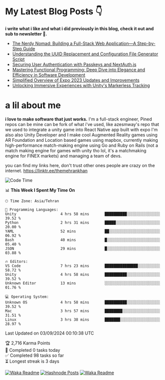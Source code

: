 # My Latest Blog Posts 👇
**i write what i like and what i did previously in this blog, check it out and sub to newsletter 🫡.**

<!-- HASHNODE_BLOG:START -->
- [The Nerdy Nomad: Building a Full-Stack Web Application—A Step-by-Step Guide](https://themehrankhan.hashnode.dev/the-nerdy-nomad-building-a-full-stack-web-applicationa-step-by-step-guide)
- [Understanding the UUID Replacement and Configuration File Generator Script](https://themehrankhan.hashnode.dev/understanding-the-uuid-replacement-and-configuration-file-generator-script)
- [Securing User Authentication with Passkeys and NextAuth.js](https://themehrankhan.hashnode.dev/securing-user-authentication-with-passkeys-and-nextauthjs)
- [Mastering Functional Programming: Deep Dive into Elegance and Efficiency in Software Development](https://themehrankhan.hashnode.dev/mastering-functional-programming-deep-dive-into-elegance-and-efficiency-in-software-development)
- [Simplified Overview of Expo 2023 Updates and Improvements](https://themehrankhan.hashnode.dev/expo-2023-updates-and-features-summary)
- [Unlocking Immersive Experiences with Unity's Markerless Tracking](https://themehrankhan.hashnode.dev/unlocking-immersive-experiences-with-unitys-markerless-tracking)

<!-- HASHNODE_BLOG:END -->

# a lil about me
**i love to make  software that just works.**
I'm a full-stack engineer, Pined repos can be mine can be fork of what i've used, like azesmway's repo that we used to integrate a unity game into React Native app built with expo I'm also also Unity Developer and I make cool Augmented Reality games using AR Foundation and Location based games using mapbox, currently making high-performance match-making engine using Go and Ruby on Rails (not a match making engine for games with unity tho lol, it's a matchmaking engine for FINEX markets) and managing a team of devs.

you can find my links here, don't trust other ones people are crazy on the internet.
https://linktr.ee/themehrankhan

<!--START_SECTION:waka-->
![Code Time](http://img.shields.io/badge/Code%20Time-616%20hrs%201%20min-blue)

📊 **This Week I Spent My Time On** 

```text
🕑︎ Time Zone: Asia/Tehran

💬 Programming Languages: 
Unity                    4 hrs 58 mins       ██████████░░░░░░░░░░░░░░░   39.52 % 
Python                   2 hrs 31 mins       █████░░░░░░░░░░░░░░░░░░░░   20.00 % 
YAML                     52 mins             ██░░░░░░░░░░░░░░░░░░░░░░░   06.92 % 
Bash                     40 mins             █░░░░░░░░░░░░░░░░░░░░░░░░   05.40 % 
JSON                     29 mins             █░░░░░░░░░░░░░░░░░░░░░░░░   03.88 % 

🔥 Editors: 
VS Code                  7 hrs 23 mins       ███████████████░░░░░░░░░░   58.72 % 
Unity                    4 hrs 58 mins       ██████████░░░░░░░░░░░░░░░   39.52 % 
Unknown Editor           13 mins             ░░░░░░░░░░░░░░░░░░░░░░░░░   01.76 % 

💻 Operating System: 
Unknown OS               4 hrs 58 mins       ██████████░░░░░░░░░░░░░░░   39.52 % 
Mac                      3 hrs 57 mins       ████████░░░░░░░░░░░░░░░░░   31.51 % 
Linux                    3 hrs 38 mins       ███████░░░░░░░░░░░░░░░░░░   28.97 % 
```


 Last Updated on 03/09/2024 00:10:38 UTC
<!--END_SECTION:waka-->

<!-- TODO-IST:START -->
🏆  2,716 Karma Points           
🌸  Completed 0 tasks today           
✅  Completed 98 tasks so far           
⏳  Longest streak is 3 days
<!-- TODO-IST:END -->

[![Waka Readme](https://github.com/TheMehranKhan/themehrankhan/actions/workflows/main.yml/badge.svg)](https://github.com/TheMehranKhan/themehrankhan/actions/workflows/main.yml)
[![Hashnode Posts](https://github.com/TheMehranKhan/themehrankhan/actions/workflows/hashnode.yml/badge.svg)](https://github.com/TheMehranKhan/themehrankhan/actions/workflows/hashnode.yml)
[![Waka Readme](https://github.com/TheMehranKhan/themehrankhan/actions/workflows/waka.yml/badge.svg)](https://github.com/TheMehranKhan/themehrankhan/actions/workflows/waka.yml)
